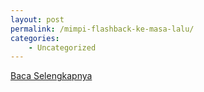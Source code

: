 ```yaml
---
layout: post
permalink: /mimpi-flashback-ke-masa-lalu/
categories:
    - Uncategorized
---
```


[Baca Selengkapnya](/10)